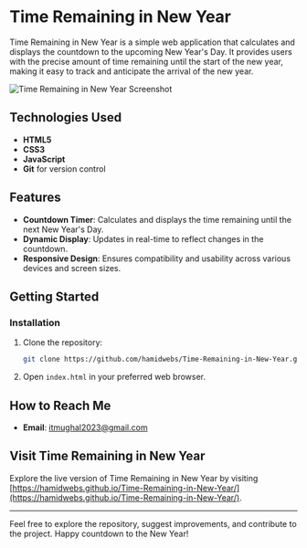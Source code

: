 # Time Remaining in New Year

Time Remaining in New Year is a simple web application that calculates and displays the countdown to the upcoming New Year's Day. It provides users with the precise amount of time remaining until the start of the new year, making it easy to track and anticipate the arrival of the new year.

![Time Remaining in New Year Screenshot](time_remaining_in_new_year_screenshot.png)

## Technologies Used

- **HTML5**
- **CSS3**
- **JavaScript**
- **Git** for version control

## Features

- **Countdown Timer**: Calculates and displays the time remaining until the next New Year's Day.
- **Dynamic Display**: Updates in real-time to reflect changes in the countdown.
- **Responsive Design**: Ensures compatibility and usability across various devices and screen sizes.

## Getting Started

### Installation

1. Clone the repository:
    ```sh
    git clone https://github.com/hamidwebs/Time-Remaining-in-New-Year.git
    ```

2. Open `index.html` in your preferred web browser.

## How to Reach Me

- **Email**: [itmughal2023@gmail.com](mailto:itmughal2023@gmail.com)

## Visit Time Remaining in New Year

Explore the live version of Time Remaining in New Year by visiting [https://hamidwebs.github.io/Time-Remaining-in-New-Year/](https://hamidwebs.github.io/Time-Remaining-in-New-Year/).

---

Feel free to explore the repository, suggest improvements, and contribute to the project. Happy countdown to the New Year!
